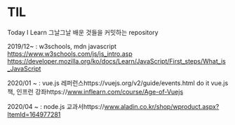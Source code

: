 # TIL

Today I Learn 그날그날 배운 것들을 커밋하는 repository


2019/12~ : w3schools, mdn javascript
https://www.w3schools.com/js/js_intro.asp 
https://developer.mozilla.org/ko/docs/Learn/JavaScript/First_steps/What_is_JavaScript

2020/01 ~ : vue.js 레퍼런스https://vuejs.org/v2/guide/events.html
do it vue.js책, 인프런 강좌https://www.inflearn.com/course/Age-of-Vuejs

2020/04 ~ : node.js 교과서https://www.aladin.co.kr/shop/wproduct.aspx?ItemId=164977281
